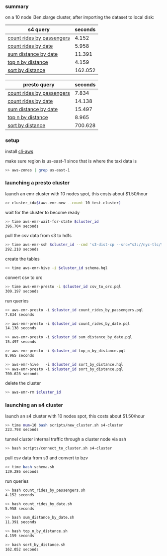 ### summary

on a 10 node i3en.xlarge cluster, after importing the dataset to local disk:

| s4 query | seconds |
| --- | --- |
| [count rides by passengers](./count_rides_by_passengers.sh) | 4.152 |
| [count rides by date](./count_rides_by_date.sh) | 5.958 |
| [sum distance by date](./sum_distance_by_date.sh) | 11.391 |
| [top n by distance](./top_n_by_distance.sh) | 4.159 |
| [sort by distance](./sort_by_distance.sh) | 162.052 |

| presto query | seconds |
| --- | --- |
| [count rides by passengers](./count_rides_by_passengers.pql) | 7.834 |
| [count rides by date](./count_rides_by_date.pql) | 14.138 |
| [sum distance by date](./sum_distance_by_date.pql) | 15.497 |
| [top n by distance](./top_n_by_distance.pql) | 8.965 |
| [sort by distance](./sort_by_distance.pql) | 700.628 |

### setup

install [cli-aws](https://github.com/nathants/cli-aws#installation)

make sure region is us-east-1 since that is where the taxi data is
```bash
>> aws-zones | grep us-east-1
```

### launching a presto cluster

launch an emr cluster with 10 nodes spot, this costs about $1.50/hour
```bash
>> cluster_id=$(aws-emr-new --count 10 test-cluster)
```

wait for the cluster to become ready
```bash
>> time aws-emr-wait-for-state $cluster_id
396.704 seconds
```

pull the csv data from s3 to hdfs
```bash
>> time aws-emr-ssh $cluster_id --cmd 's3-dist-cp --src="s3://nyc-tlc/trip data/" --srcPattern=".*yellow.*" --dest=/taxi_csv/'
292.210 seconds
```

create the tables
```bash
>> time aws-emr-hive -i $cluster_id schema.hql
```


convert csv to orc
```bash
>> time aws-emr-presto -i $cluster_id csv_to_orc.pql
309.197 seconds
```

run queries
```bash
>> aws-emr-presto -i $cluster_id count_rides_by_passengers.pql
7.834 seconds

>> aws-emr-presto -i $cluster_id count_rides_by_date.pql
14.138 seconds

>> aws-emr-presto -i $cluster_id sum_distance_by_date.pql
15.497 seconds

>> aws-emr-presto -i $cluster_id top_n_by_distance.pql
8.965 seconds

>> aws-emr-hive   -i $cluster_id sort_by_distance.hql
>> aws-emr-presto -i $cluster_id sort_by_distance.pql
700.628 seconds
```

delete the cluster
```bash
>> aws-emr-rm $cluster_id
```

### launching an s4 cluster

launch an s4 cluster with 10 nodes spot, this costs about $1.50/hour
```bash
>> time num=10 bash scripts/new_cluster.sh s4-cluster
223.798 seconds
```

tunnel cluster internal traffic through a cluster node via ssh
```bash
>> bash scripts/connect_to_cluster.sh s4-cluster
```

pull csv data from s3 and convert to bzv
```bash
>> time bash schema.sh
139.286 seconds
```

run queries
```bash
>> bash count_rides_by_passengers.sh
4.152 seconds

>> bash count_rides_by_date.sh
5.958 seconds

>> bash sum_distance_by_date.sh
11.391 seconds

>> bash top_n_by_distance.sh
4.159 seconds

>> bash sort_by_distance.sh
162.052 seconds
```
